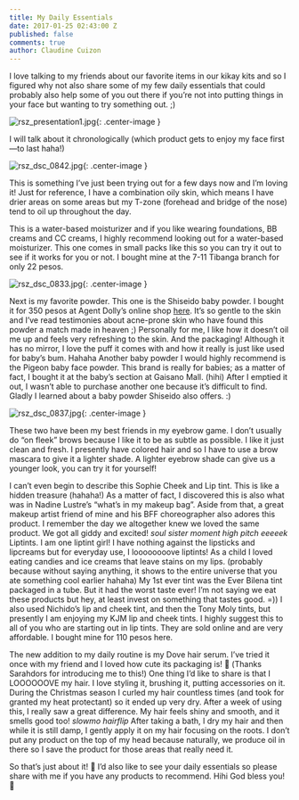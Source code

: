 ```yaml
---
title: My Daily Essentials
date: 2017-01-25 02:43:00 Z
published: false
comments: true
author: Claudine Cuizon
---
```


I love talking to my friends about our favorite items in our kikay kits and so I figured why not also share some of my few daily essentials that could probably also help some of you out there if you’re not into putting things in your face but wanting to try something out. ;)


![rsz_presentation1.jpg](/uploads/rsz_presentation1.jpg){: .center-image }


I will talk about it chronologically (which product gets to enjoy my face first—to last haha!)

![rsz_dsc_0842.jpg](/uploads/rsz_dsc_0842.jpg){: .center-image }

This is something I’ve just been trying out for a few days now and I’m loving it! Just for reference, I have a combination oily skin, which means I have drier areas on some areas but my T-zone (forehead and bridge of the nose) tend to oil up throughout the day.

This is a water-based moisturizer and if you like wearing foundations, BB creams and CC creams, I  highly recommend looking out for a water-based moisturizer. This one comes in small packs like this so you can try it out to see if it works for you or not. I bought mine at the 7-11 Tibanga branch for only 22 pesos.

![rsz_dsc_0833.jpg](/uploads/rsz_dsc_0833.jpg){: .center-image }

Next is my favorite powder. This one is the Shiseido baby powder. I bought it for 350 pesos at Agent Dolly’s online shop [here](https://www.facebook.com/agentdolly/). It’s so gentle to the skin and I’ve read testimonies about acne-prone skin who have found this powder a match made in heaven ;) Personally for me, I like how it doesn’t oil me up and feels very refreshing to the skin. And the packaging! Although it has no mirror, I love the puff it comes with and how it really is just like used for baby’s bum. Hahaha Another baby powder I would highly recommend is the Pigeon baby face powder. This brand is really for babies; as a matter of fact, I bought it at the baby’s section at Gaisano Mall. (hihi) After I emptied it out, I wasn’t able to purchase another one because it’s difficult to find. Gladly I learned about a baby powder Shiseido also offers. :)

![rsz_dsc_0837.jpg](/uploads/rsz_dsc_0837.jpg){: .center-image }

These two have been my best friends in my eyebrow game. I don’t usually do “on fleek” brows because I like it to be as subtle as possible. I like it just clean and fresh. I presently have colored hair and so I have to use a brow mascara to give it a lighter shade. A lighter eyebrow shade can give us a younger look, you can try it for yourself!

I can’t even begin to describe this Sophie Cheek and Lip tint. This is like a hidden treasure (hahaha!) As a matter of fact, I discovered this is also what was in Nadine Lustre’s “what’s in my makeup bag”. Aside from that, a great makeup artist friend of mine and his BFF choreographer also adores this product. I remember the day we altogether knew we loved the same product. We got all giddy and excited! *soul sister moment* *high pitch eeeeek*
Liptints. I am one liptint girl! I have nothing against the lipsticks and lipcreams but for everyday use, I loooooooove liptints! As a child I loved eating candies and ice creams that leave stains on my lips. (probably because without saying anything, it shows to the entire universe that you ate something cool earlier hahaha) My 1st ever tint was the Ever Bilena tint packaged in a tube. But it had the worst taste ever! I’m not saying we eat these products but hey, at least invest on something that tastes good. =)) I also used Nichido’s lip and cheek tint, and then the Tony Moly tints, but presently I am enjoying my KJM lip and cheek tints. I highly suggest this to all of you who are starting out in lip tints. They are sold online and are very affordable. I bought mine for 110 pesos here.

The new addition to my daily routine is my Dove hair serum. I’ve tried it once with my friend and I loved how cute its packaging is!  (Thanks Sarahdors for introducing me to this!) One thing I’d like to share is that I  LOOOOOOVE my hair. I love styling it, brushing it, putting accessories on it.  During the Christmas season I curled my hair countless times (and took for granted my heat protectant) so it ended up very dry. After a week of using this, I really saw a great difference. My hair feels shiny and smooth, and it smells good too! *slowmo hairflip*
After taking a bath, I dry my hair and then while it is still damp, I gently apply it on my hair focusing on the roots. I don’t put any product on the top of my head because naturally, we produce oil in there so I save the product for those areas that really need it.

So that’s just about it!  I’d also like to see your daily essentials so please share with me if you have any products to recommend. Hihi God bless you! 